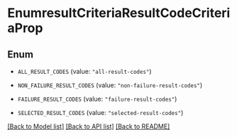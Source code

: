 # EnumresultCriteriaResultCodeCriteriaProp

## Enum


* `ALL_RESULT_CODES` (value: `"all-result-codes"`)

* `NON_FAILURE_RESULT_CODES` (value: `"non-failure-result-codes"`)

* `FAILURE_RESULT_CODES` (value: `"failure-result-codes"`)

* `SELECTED_RESULT_CODES` (value: `"selected-result-codes"`)


[[Back to Model list]](../README.md#documentation-for-models) [[Back to API list]](../README.md#documentation-for-api-endpoints) [[Back to README]](../README.md)



